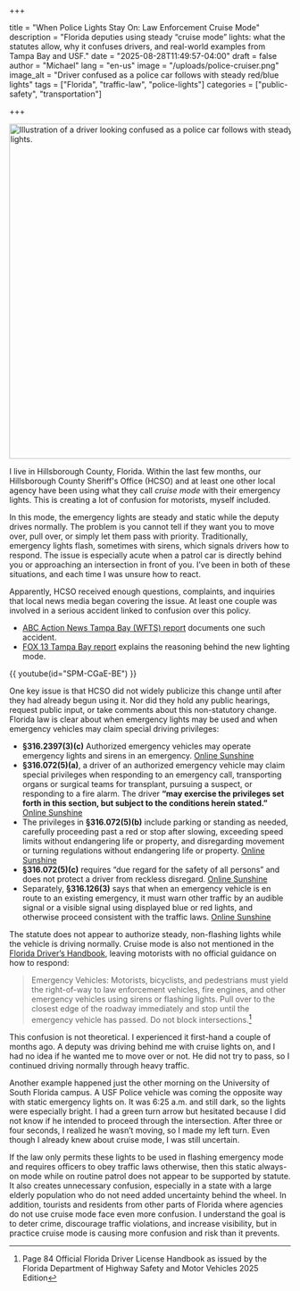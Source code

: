 

+++

title = "When Police Lights Stay On: Law Enforcement Cruise Mode"
description = "Florida deputies using steady “cruise mode” lights: what the statutes allow, why it confuses drivers, and real-world examples from Tampa Bay and USF."
date = "2025-08-28T11:49:57-04:00"
draft = false
author = "Michael"
lang = "en-us"
image = "/uploads/police-cruiser.png"
image_alt = "Driver confused as a police car follows with steady red/blue lights"
tags = ["Florida", "traffic-law", "police-lights"]
categories = ["public-safety", "transportation"]

+++



<img src="/uploads/police-cruise-mode-confused-driver-illustration.png" alt=" Illustration of a driver looking confused as a police car follows with steady red and blue lights." width="600" />



I live in Hillsborough County, Florida. Within the last few months, our Hillsborough County Sheriff's Office (HCSO) and at least one other local agency have been using what they call *cruise mode* with their emergency lights. This is creating a lot of confusion for motorists, myself included.

In this mode, the emergency lights are steady and static while the deputy drives normally. The problem is you cannot tell if they want you to move over, pull over, or simply let them pass with priority. Traditionally, emergency lights flash, sometimes with sirens, which signals drivers how to respond. The issue is especially acute when a patrol car is directly behind you or approaching an intersection in front of you. I’ve been in both of these situations, and each time I was unsure how to react.

Apparently, HCSO received enough questions, complaints, and inquiries that local news media began covering the issue. At least one couple was involved in a serious accident linked to confusion over this policy.

- [ABC Action News Tampa Bay (WFTS) report](https://www.tampabay28.com/news/local-news/i-team-investigates/cruise-lights-on-hillsborough-county-sheriffs-office-patrol-cars-raise-questions-confusion-among-drivers) documents one such accident.
- [FOX 13 Tampa Bay report](https://www.fox13news.com/news/hcso-deputies-begin-using-cruise-lights-patrol-cars-deter-crime) explains the reasoning behind the new lighting mode.



{{ youtube(id="SPM-CGaE-BE") }}



One key issue is that HCSO did not widely publicize this change until after they had already begun using it. Nor did they hold any public hearings, request public input, or take comments about this non-statutory change. Florida law is clear about when emergency lights may be used and when emergency vehicles may claim special driving privileges:

- **§316.2397(3)(c)** Authorized emergency vehicles may operate emergency lights and sirens in an emergency. [Online Sunshine](https://www.leg.state.fl.us/Statutes/index.cfm?App_mode=Display_Statute&URL=0300-0399%2F0316%2FSections%2F0316.2397.html)
- **§316.072(5)(a)**, a driver of an authorized emergency vehicle may claim special privileges when responding to an emergency call, transporting organs or surgical teams for transplant, pursuing a suspect, or responding to a fire alarm. The driver **“may exercise the privileges set forth in this section, but subject to the conditions herein stated.”** [Online Sunshine](https://www.leg.state.fl.us/Statutes/index.cfm?App_mode=Display_Statute&URL=0300-0399%2F0316%2FSections%2F0316.072.html)
- The privileges in **§316.072(5)(b)** include parking or standing as needed, carefully proceeding past a red or stop after slowing, exceeding speed limits without endangering life or property, and disregarding movement or turning regulations without endangering life or property. [Online Sunshine](https://www.leg.state.fl.us/Statutes/index.cfm?App_mode=Display_Statute&URL=0300-0399%2F0316%2FSections%2F0316.072.html)
- **§316.072(5)(c)** requires “due regard for the safety of all persons” and does not protect a driver from reckless disregard. [Online Sunshine](https://www.leg.state.fl.us/Statutes/index.cfm?App_mode=Display_Statute&URL=0300-0399%2F0316%2FSections%2F0316.072.html)
- Separately, **§316.126(3)** says that when an emergency vehicle is en route to an existing emergency, it must warn other traffic by an audible signal or a visible signal using displayed blue or red lights, and otherwise proceed consistent with the traffic laws. [Online Sunshine](https://www.leg.state.fl.us/Statutes/index.cfm?App_mode=Display_Statute&URL=0300-0399%2F0316%2FSections%2F0316.126.html&utm_source=chatgpt.com)

The statute does not appear to authorize steady, non-flashing lights while the vehicle is driving normally. Cruise mode is also not mentioned in the [Florida Driver’s Handbook](https://www.flhsmv.gov/pdf/handbooks/englishdriverhandbook.pdf), leaving motorists with no official guidance on how to respond:

> Emergency Vehicles:
> Motorists, bicyclists, and pedestrians must yield the right-of-way to law enforcement vehicles, fire engines, and other emergency vehicles using sirens or flashing lights. Pull over to the closest edge of the roadway immediately and stop until the emergency vehicle has passed. Do not block intersections.[^1]

This confusion is not theoretical. I experienced it first-hand a couple of months ago. A deputy was driving behind me with cruise lights on, and I had no idea if he wanted me to move over or not. He did not try to pass, so I continued driving normally through heavy traffic.

Another example happened just the other morning on the University of South Florida campus. A USF Police vehicle was coming the opposite way with static emergency lights on. It was 6:25 a.m. and still dark, so the lights were especially bright. I had a green turn arrow but hesitated because I did not know if he intended to proceed through the intersection. After three or four seconds, I realized he wasn’t moving, so I made my left turn. Even though I already knew about cruise mode, I was still uncertain.

If the law only permits these lights to be used in flashing emergency mode and requires officers to obey traffic laws otherwise, then this static always-on mode while on routine patrol does not appear to be supported by statute. It also creates unnecessary confusion, especially in a state with a large elderly population who do not need added uncertainty behind the wheel. In addition, tourists and residents from other parts of Florida where agencies do not use cruise mode face even more confusion. I understand the goal is to deter crime, discourage traffic violations, and increase visibility, but in practice cruise mode is causing more confusion and risk than it prevents.





[^1]: Page 84 Official Florida Driver License Handbook as issued by the Florida Department of Highway Safety and Motor Vehicles 2025 Edition